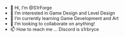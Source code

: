 - 👋 Hi, I’m @S1rForge
- 👀 I’m interested in Game Design and Level Design
- 🌱 I’m currently learning Game Development and Art
- 💞️ I’m looking to collaborate on anything!
- 📫 How to reach me ... Discord is s1rbryce

<!---
S1rForge/S1rForge is a ✨ special ✨ repository because its `README.md` (this file) appears on your GitHub profile.
You can click the Preview link to take a look at your changes.
--->

